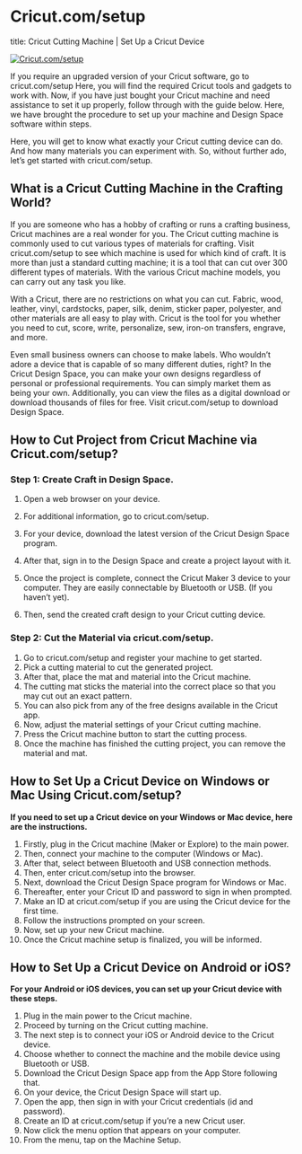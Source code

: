 # Cricut.com/setup


title: Cricut Cutting Machine | Set Up a Cricut Device

[![Cricut.com/setup](#)](#)

If you require an upgraded version of your Cricut software, go to cricut.com/setup Here, you will find the required Cricut tools and gadgets to work with. Now, if you have just bought your Cricut machine and need assistance to set it up properly, follow through with the guide below. Here, we have brought the procedure to set up your machine and Design Space software within steps.

Here, you will get to know what exactly your Cricut cutting device can do. And how many materials you can experiment with. So, without further ado, let’s get started with cricut.com/setup.


## What is a Cricut Cutting Machine in the Crafting World?

If you are someone who has a hobby of crafting or runs a crafting business, Cricut machines are a real wonder for you. The Cricut cutting machine is commonly used to cut various types of materials for crafting. Visit cricut.com/setup to see which machine is used for which kind of craft. It is more than just a standard cutting machine; it is a tool that can cut over 300 different types of materials. With the various Cricut machine models, you can carry out any task you like.

With a Cricut, there are no restrictions on what you can cut. Fabric, wood, leather, vinyl, cardstocks, paper, silk, denim, sticker paper, polyester, and other materials are all easy to play with. Cricut is the tool for you whether you need to cut, score, write, personalize, sew, iron-on transfers, engrave, and more.

Even small business owners can choose to make labels. Who wouldn’t adore a device that is capable of so many different duties, right? In the Cricut Design Space, you can make your own designs regardless of personal or professional requirements. You can simply market them as being your own. Additionally, you can view the files as a digital download or download thousands of files for free. Visit cricut.com/setup to download Design Space.



## How to Cut Project from Cricut Machine via Cricut.com/setup?

### Step 1: Create Craft in Design Space.
1. Open a web browser on your device.
2. For additional information, go to cricut.com/setup.
3. For your device, download the latest version of the Cricut Design Space program.
4. After that, sign in to the Design Space and create a project layout with it.
5. Once the project is complete, connect the Cricut Maker 3 device to your computer. They are easily connectable by Bluetooth or USB. (If you haven’t yet).

6. Then, send the created craft design to your Cricut cutting device.

### Step 2: Cut the Material via cricut.com/setup.

1. Go to cricut.com/setup and register your machine to get started.
2. Pick a cutting material to cut the generated project.
3. After that, place the mat and material into the Cricut machine.
4. The cutting mat sticks the material into the correct place so that you may cut out an exact pattern.
5. You can also pick from any of the free designs available in the Cricut app.
6. Now, adjust the material settings of your Cricut cutting machine.
7. Press the Cricut machine button to start the cutting process.
8. Once the machine has finished the cutting project, you can remove the material and mat.

## How to Set Up a Cricut Device on Windows or Mac Using Cricut.com/setup?

**If you need to set up a Cricut device on your Windows or Mac device, here are the instructions.**

1. Firstly, plug in the Cricut machine (Maker or Explore) to the main power.
2. Then, connect your machine to the computer (Windows or Mac).
3. After that, select between Bluetooth and USB connection methods.
4. Then, enter cricut.com/setup into the browser.
5. Next, download the Cricut Design Space program for Windows or Mac.
6. Thereafter, enter your Cricut ID and password to sign in when prompted.
7. Make an ID at cricut.com/setup if you are using the Cricut device for the first time.
8. Follow the instructions prompted on your screen.
9. Now, set up your new Cricut machine.
10. Once the Cricut machine setup is finalized, you will be informed.

## How to Set Up a Cricut Device on Android or iOS?
**For your Android or iOS devices, you can set up your Cricut device with these steps.**

1. Plug in the main power to the Cricut machine.
2. Proceed by turning on the Cricut cutting machine.
3. The next step is to connect your iOS or Android device to the Cricut device.
4. Choose whether to connect the machine and the mobile device using Bluetooth or USB.
5. Download the Cricut Design Space app from the App Store following that.
6. On your device, the Cricut Design Space will start up.
7. Open the app, then sign in with your Cricut credentials (id and password).
8. Create an ID at cricut.com/setup if you’re a new Cricut user.
9. Now click the menu option that appears on your computer.
10. From the menu, tap on the Machine Setup.

